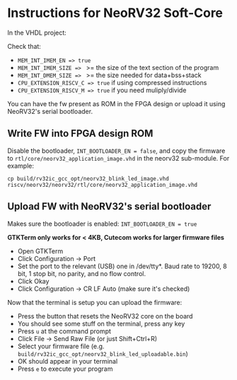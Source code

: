# Instructions for NeoRV32 Soft-Core

In the VHDL project:

Check that:
- `MEM_INT_IMEM_EN => true`
- `MEM_INT_IMEM_SIZE => ` >= the size of the text section of the program
- `MEM_INT_DMEM_SIZE => ` >= the size needed for data+bss+stack
- `CPU_EXTENSION_RISCV_C => true` if using compressed instructions
- `CPU_EXTENSION_RISCV_M => true` if you need muliply/divide

You can have the fw present as ROM in the FPGA design or upload it using NeoRV32's serial bootloader.

## Write FW into FPGA design ROM

Disable the bootloader, `INT_BOOTLOADER_EN = false`, and copy the firmware to `rtl/core/neorv32_application_image.vhd` in the neorv32
sub-module. For example:

    cp build/rv32ic_gcc_opt/neorv32_blink_led_image.vhd riscv/neorv32/neorv32/rtl/core/neorv32_application_image.vhd

## Upload FW with NeoRV32's serial bootloader

Makes sure the bootloader is enabled: `INT_BOOTLOADER_EN = true`

**GTKTerm only works for < 4KB, Cutecom works for larger firmware files**

- Open GTKTerm
- Click Configuration -> Port
- Set the port to the relevant (USB) one in /dev/tty\*. Baud rate to 19200, 8 bit, 1 stop bit, no parity, and no flow control.
- Click Okay
- Click Configuration -> CR LF Auto (make sure it's checked)

Now that the terminal is setup you can upload the firmware:

- Press the button that resets the NeoRV32 core on the board
- You should see some stuff on the terminal, press any key
- Press `u` at the command prompt
- Click File -> Send Raw File (or just Shift+Ctrl+R)
- Select your firmware file (e.g. `build/rv32ic_gcc_opt/neorv32_blink_led_uploadable.bin`)
- OK should appear in your terminal
- Press `e` to execute your program
